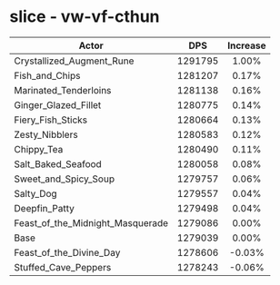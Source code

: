 # slice - vw-vf-cthun
| Actor | DPS | Increase |
|---|:---:|:---:|
|Crystallized_Augment_Rune|1291795|1.00%|
|Fish_and_Chips|1281207|0.17%|
|Marinated_Tenderloins|1281138|0.16%|
|Ginger_Glazed_Fillet|1280775|0.14%|
|Fiery_Fish_Sticks|1280664|0.13%|
|Zesty_Nibblers|1280583|0.12%|
|Chippy_Tea|1280490|0.11%|
|Salt_Baked_Seafood|1280058|0.08%|
|Sweet_and_Spicy_Soup|1279757|0.06%|
|Salty_Dog|1279557|0.04%|
|Deepfin_Patty|1279498|0.04%|
|Feast_of_the_Midnight_Masquerade|1279086|0.00%|
|Base|1279039|0.00%|
|Feast_of_the_Divine_Day|1278606|-0.03%|
|Stuffed_Cave_Peppers|1278243|-0.06%|
